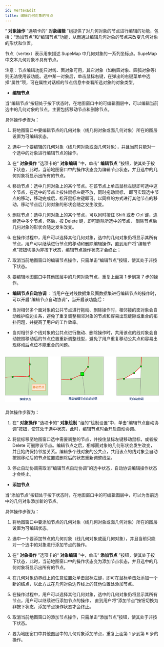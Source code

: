 ```yaml
---
id: VertexEdit
title: 编辑几何对象的节点  
---  
```

“ **对象操作** ”选项卡的“ **对象编辑**
”组提供了对几何对象的节点进行编辑的功能，包括：“添加节点”和“编辑节点”功能，从而通过编辑几何对象的节点来改变几何对象的形状和位置。

节点（vertex）表示用来描述 SupeMap 中几何对象的一系列坐标点。SupeMap 中文本几何对象不具有节点。

注意：节点编辑功能只对线、面对象可用，其它对象（如椭圆对象、圆弧对象等）则无法使用该功能。选中某一对象后，单击鼠标右键，在弹出的右键菜单中选择“属性”项，可在属性对话框的节点信息中查看所选对象的对象类型。

* **编辑节点**

当“编辑节点”按钮处于按下状态时，在地图窗口中的可编辑图层中，可以编辑当前选中的几何对象的节点，主要包括移动节点和删除节点。

具体操作步骤为：

1. 将地图窗口中要编辑节点的几何对象（线几何对象或面几何对象）所在的图层设置为可编辑状态。

2. 选中一个要编辑的几何对象（线几何对象或面几何对象），并且当前只能对一个选中的对象进行编辑节点的操作。

3. 在“ **对象操作** ”选项卡的“ **对象编辑** ”中，单击“ **编辑节点**
”按钮，使其处于按下状态，此时，当前地图窗口中的操作状态变为编辑节点状态，并且选中的几何对象将显示出所有的节点。

4. 移动节点：选中几何对象上的某个节点。在该节点上单击鼠标左键即可选中这个节点，在选中的节点上按住鼠标左键不放，同时拖动鼠标，
即可实现选中节点的移动，移动完成后，松开鼠标左键即可。以同样的方式进行其他节点的移动，移动节点后几何对象的形状会随之发生改变。

5. 删除节点：选中几何对象上的某个节点，可以同时按住 Shift 或者 Ctrl 键，连续选中多个节点，然后，按 Delete
键，即可删除所选中的节点， 删除节点后几何对象的形状会随之发生改变。

6. 在操作过程中，用户可以选择其他几何对象，选中的几何对象仍将显示其所有节点，用户可以继续进行节点的移动和删除编辑操作，直到用户将“编辑节点”按钮切换为非按下状态，编辑节点操作状态才会终止；

7. 取消当前地图窗口的编辑节点操作，只需单击“编辑节点”按钮，使其处于非按下状态。

8. 要编辑地图窗口中其他图层中的几何对象节点，重复上面第 1 步到第 7 步的操作。

* **编辑节点自动协调** ：当用户在对线数据集及面数据集进行编辑节点的操作时，可以开启“编辑节点自动协调”，当开启该功能后：

* 当对相邻多个面对象的公共节点进行拖动、删除操作时，相邻接的面对象会自动维护临边关系，避免了重复调整相邻对象的节点和容易出现缝隙或重合的拓扑问题，并提高了用户的工作效率。

* 当对相邻多个线对象的公共点进行拖动、删除操作时，共用该点的线对象会自动按照移动后的节点位置重新调整线型，避免了用户重复移动公共点和容易出现移动后点位不能重合的问题。

![](img/CoEdit.png)  
---  

具体操作步骤为：



1. 在“ **对象操作** ”选项卡的“ **对象绘制**
”组的“绘制设置”中，单击“编辑节点自动协调”按钮，使其处于选中状态，此时，编辑节点时会开启自动协调。

2. 将鼠标移至地图窗口选中需要调整的节点，并按住鼠标左键移动鼠标，或者按 Delete
可删除该节点。编辑节点之后，相邻面对象的几何形状会发生改变，并且始终保持邻接关系。编辑多个线对象的公共点，共用该点的线对象会自动按照移动后的节点位置或删除后的状态重新调整线型。

3. 停止自动协调需取消“编辑节点自动协调”的选中状态，自动协调编辑操作状态才会终止。

* **添加节点**



当“添加节点”按钮处于按下状态时，在地图窗口中的可编辑图层中，可以为当前选中的几何对象添加新的节点。



具体操作步骤为：



1. 将地图窗口中要添加节点的几何对象（线几何对象或面几何对象）所在的图层设置为可编辑状态。

2. 选中一个要添加节点的几何对象（线几何对象或面几何对象），并且当前只能对一个选中的对象进行添加节点的操作。

3. 在“ **对象操作** ”选项卡的“ **对象编辑** ”中，单击“ **添加节点**
”按钮，使其处于按下状态，此时，当前地图窗口中的操作状态变为添加节点状态，并且选中的几何对象将显示出所有的节点。

4. 在几何对象边界线上的任意位置处单击鼠标左键，即可在鼠标单击处添加一个新的结点，以此方式在几何对象边界线上的其他位置处添加节点。

5. 在操作过程中，用户可以选择其他几何对象，选中的几何对象仍将显示其所有节点，用户可以继续进行添加节点的操作，
直到用户将“添加节点”按钮切换为非按下状态，添加节点操作状态才会终止。

6. 取消当前地图窗口的添加节点操作，只需单击“添加节点”按钮，使其处于非按下状态。

7. 要为地图窗口中其他图层中的几何对象添加节点，重复上面第 1 步到第 6 步的操作。

